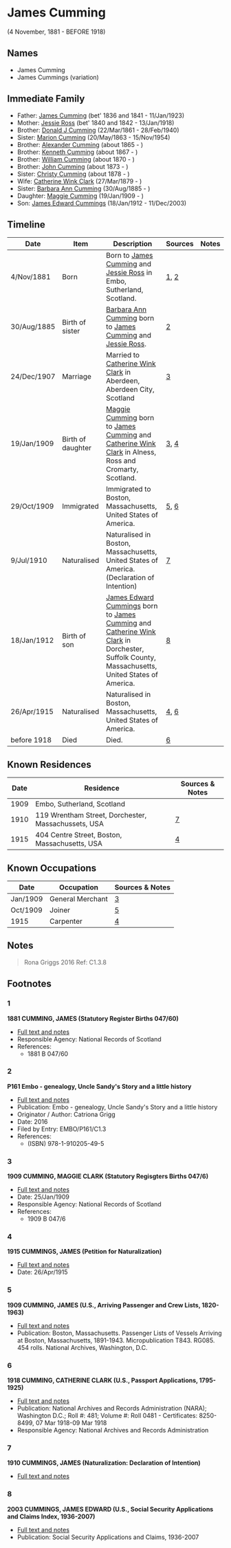﻿---
layout: person
subject_key: i64418166
permalink: /people/i64418166
---

# James Cumming
(4 November, 1881 - BEFORE 1918)

## Names

* James Cumming
* James Cummings (variation)

## Immediate Family

* Father: [James Cumming](./@66384942@-james-cumming-b1836~1841-d1923-1-11.md) (bet' 1836 and 1841 - 11/Jan/1923)
* Mother: [Jessie Ross](./@60546968@-jessie-ross-b1840~1842-d1918-1-13.md) (bet' 1840 and 1842 - 13/Jan/1918)
* Brother: [Donald J Cumming](./@20465544@-donald-j-cumming-b1861-3-22-d1940-2-28.md) (22/Mar/1861 - 28/Feb/1940)
* Sister: [Marion Cumming](./@59851647@-marion-cumming-b1863-5-20-d1954-11-15.md) (20/May/1863 - 15/Nov/1954)
* Brother: [Alexander Cumming](./@7306221@-alexander-cumming-b1865-d.md) (about 1865 - )
* Brother: [Kenneth Cumming](./@14447152@-kenneth-cumming-b1867-d.md) (about 1867 - )
* Brother: [William Cumming](./@10016098@-william-cumming-b1870-d.md) (about 1870 - )
* Brother: [John Cumming](./@87723702@-john-cumming-b1873-d.md) (about 1873 - )
* Sister: [Christy Cumming](./@94377968@-christy-cumming-b1878-d.md) (about 1878 - )
* Wife: [Catherine Wink Clark](./@35162161@-catherine-wink-clark-b1879-3-27-d.md) (27/Mar/1879 - )
* Sister: [Barbara Ann Cumming](./@57039529@-barbara-ann-cumming-b1885-8-30-d.md) (30/Aug/1885 - )
* Daughter: [Maggie Cumming](./@86945960@-maggie-cumming-b1909-1-19-d.md) (19/Jan/1909 - )
* Son: [James Edward Cummings](./@5591850@-james-edward-cummings-b1912-1-18-d2003-12-11.md) (18/Jan/1912 - 11/Dec/2003)

## Timeline

Date | Item | Description | Sources | Notes
---|---|---|---|---
4/Nov/1881 | Born | Born to [James Cumming](./@66384942@-james-cumming-b1836~1841-d1923-1-11.md) and [Jessie Ross](./@60546968@-jessie-ross-b1840~1842-d1918-1-13.md) in Embo, Sutherland, Scotland. | [1](#1), [2](#2) | 
30/Aug/1885 | Birth of sister | [Barbara Ann Cumming](./@57039529@-barbara-ann-cumming-b1885-8-30-d.md) born to [James Cumming](./@66384942@-james-cumming-b1836~1841-d1923-1-11.md) and [Jessie Ross](./@60546968@-jessie-ross-b1840~1842-d1918-1-13.md). | [2](#2) | 
24/Dec/1907 | Marriage | Married to [Catherine Wink Clark](./@35162161@-catherine-wink-clark-b1879-3-27-d.md) in Aberdeen, Aberdeen City, Scotland | [3](#3) | 
19/Jan/1909 | Birth of daughter | [Maggie Cumming](./@86945960@-maggie-cumming-b1909-1-19-d.md) born to [James Cumming](./@64418166@-james-cumming-b1881-11-4-d1918.md) and [Catherine Wink Clark](./@35162161@-catherine-wink-clark-b1879-3-27-d.md) in Alness, Ross and Cromarty, Scotland. | [3](#3), [4](#4) | 
29/Oct/1909 | Immigrated | Immigrated to Boston, Massachusetts, United States of America. | [5](#5), [6](#6) | 
9/Jul/1910 | Naturalised | Naturalised in Boston, Massachusetts, United States of America. (Declaration of Intention) | [7](#7) | 
18/Jan/1912 | Birth of son | [James Edward Cummings](./@5591850@-james-edward-cummings-b1912-1-18-d2003-12-11.md) born to [James Cumming](./@64418166@-james-cumming-b1881-11-4-d1918.md) and [Catherine Wink Clark](./@35162161@-catherine-wink-clark-b1879-3-27-d.md) in Dorchester, Suffolk County, Massachusetts, United States of America. | [8](#8) | 
26/Apr/1915 | Naturalised | Naturalised in Boston, Massachusetts, United States of America. | [4](#4), [6](#6) | 
before 1918 | Died | Died. | [6](#6) | 

## Known Residences

Date | Residence | Sources & Notes
---|---|---
1909 | Embo, Sutherland, Scotland | 
1910 | 119 Wrentham Street, Dorchester, Massachussets, USA | [7](#7)
1915 | 404 Centre Street, Boston, Massachusetts, USA | [4](#4)

## Known Occupations

Date | Occupation | Sources & Notes
---|---|---
Jan/1909 | General Merchant | [3](#3)
Oct/1909 | Joiner | [5](#5)
1915 | Carpenter | [4](#4)

## Notes

> Rona Griggs 2016 Ref: C1.3.8
>


## Footnotes

### 1

**1881 CUMMING, JAMES (Statutory Register Births 047/60)**

* [Full text and notes](../sources/@69189314@-1881-cumming,-james-statutory-register-births-047-60-.md)
* Responsible Agency: National Records of Scotland
* References: 
  * 1881 B 047/60

### 2

**P161 Embo - genealogy, Uncle Sandy's Story and a little history**

* [Full text and notes](../sources/@95058656@-p161-embo-genealogy,-uncle-sandy's-story-and-a-little-history.md)
* Publication: Embo - genealogy, Uncle Sandy's Story and a little history
* Originator / Author: Catriona Grigg
* Date: 2016
* Filed by Entry: EMBO/P161/C1.3
* References: 
  * (ISBN) 978-1-910205-49-5

### 3

**1909 CUMMING, MAGGIE CLARK (Statutory Regisgters Births 047/6)**

* [Full text and notes](../sources/@96514178@-1909-cumming,-maggie-clark-statutory-regisgters-births-047-6-.md)
* Date: 25/Jan/1909
* Responsible Agency: National Records of Scotland
* References: 
  * 1909 B 047/6

### 4

**1915 CUMMINGS, JAMES (Petition for Naturalization)**

* [Full text and notes](../sources/@25553316@-1915-cummings,-james-petition-for-naturalization-.md)
* Date: 26/Apr/1915

### 5

**1909 CUMMING, JAMES (U.S., Arriving Passenger and Crew Lists, 1820-1963)**

* [Full text and notes](../sources/@67712336@-1909-cumming,-james-u.s.,-arriving-passenger-and-crew-lists,-1820-1963-.md)
* Publication: Boston, Massachusetts. Passenger Lists of Vessels Arriving at Boston, Massachusetts, 1891-1943. Micropublication T843. RG085. 454 rolls. National Archives, Washington, D.C.

### 6

**1918 CUMMING, CATHERINE CLARK (U.S., Passport Applications, 1795-1925)**

* [Full text and notes](../sources/@23680512@-1918-cumming,-catherine-clark-u.s.,-passport-applications,-1795-1925-.md)
* Publication: National Archives and Records Administration (NARA); Washington D.C.; Roll #: 481; Volume #: Roll 0481 - Certificates: 8250-8499, 07 Mar 1918-09 Mar 1918
* Responsible Agency: National Archives and Records Administration

### 7

**1910 CUMMINGS, JAMES (Naturalization: Declaration of Intention)**

* [Full text and notes](../sources/@92706349@-1910-cummings,-james-naturalization-declaration-of-intention-.md)

### 8

**2003 CUMMINGS, JAMES EDWARD (U.S., Social Security Applications and Claims Index, 1936-2007)**

* [Full text and notes](../sources/@30545456@-2003-cummings,-james-edward-u.s.,-social-security-applications-and-claims-index,-1936-2007-.md)
* Publication: Social Security Applications and Claims, 1936-2007

